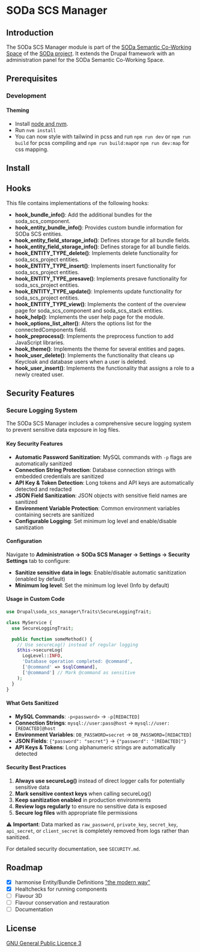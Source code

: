 # SODa SCS Manager

## Introduction
The SODa SCS Manager module is part of the [SODa Semantic Co-Working Space](https://zenodo.org/records/14627710) of the [SODa project](https://sammlungen.io).
It extends the Drupal framework with an administration panel for the SODa Semantic Co-Working Space.

## Prerequisites
### Development
#### Theming
- Install [node and nvm](https://github.com/nvm-sh/nvm).
- Run `nvm install`
- You can now style with tailwind in pcss and run `npm run dev` or `npm run build` for pcss compiling and `npm run build:map`or `npm run dev:map` for css mapping.

## Install


## Hooks

This file contains implementations of the following hooks:

- **hook_bundle_info()**: Add the additional bundles for the soda_scs_component.
- **hook_entity_bundle_info()**: Provides custom bundle information for SODa SCS entities.
- **hook_entity_field_storage_info()**: Defines storage for all bundle fields.
- **hook_entity_field_storage_info()**: Defines storage for all bundle fields.
- **hook_ENTITY_TYPE_delete()**: Implements delete functionality for soda_scs_project entities.
- **hook_ENTITY_TYPE_insert()**: Implements insert functionality for soda_scs_project entities.
- **hook_ENTITY_TYPE_presave()**: Implements presave functionality for soda_scs_project entities.
- **hook_ENTITY_TYPE_update()**: Implements update functionality for soda_scs_project entities.
- **hook_ENTITY_TYPE_view()**: Implements the content of the overview page for soda_scs_component and soda_scs_stack entities.
- **hook_help()**: Implements the user help page for the module.
- **hook_options_list_alter()**: Alters the options list for the connectedComponents field.
- **hook_preprocess()**: Implements the preprocess function to add JavaScript libraries.
- **hook_theme()**: Implements the theme for several entities and pages.
- **hook_user_delete()**: Implements the functionality that cleans up Keycloak and database users when a user is deleted.
- **hook_user_insert()**: Implements the functionality that assigns a role to a newly created user.

## Security Features

### Secure Logging System

The SODa SCS Manager includes a comprehensive secure logging system to prevent sensitive data exposure in log files.

#### Key Security Features

- **Automatic Password Sanitization**: MySQL commands with `-p` flags are automatically sanitized
- **Connection String Protection**: Database connection strings with embedded credentials are sanitized
- **API Key & Token Detection**: Long tokens and API keys are automatically detected and redacted
- **JSON Field Sanitization**: JSON objects with sensitive field names are sanitized
- **Environment Variable Protection**: Common environment variables containing secrets are sanitized
- **Configurable Logging**: Set minimum log level and enable/disable sanitization

#### Configuration

Navigate to **Administration → SODa SCS Manager → Settings → Security Settings** tab to configure:

- **Sanitize sensitive data in logs**: Enable/disable automatic sanitization (enabled by default)
- **Minimum log level**: Set the minimum log level (Info by default)

#### Usage in Custom Code

```php
use Drupal\soda_scs_manager\Traits\SecureLoggingTrait;

class MyService {
  use SecureLoggingTrait;

  public function someMethod() {
    // Use secureLog() instead of regular logging
    $this->secureLog(
      LogLevel::INFO,
      'Database operation completed: @command',
      ['@command' => $sqlCommand],
      ['@command'] // Mark @command as sensitive
    );
  }
}
```

#### What Gets Sanitized

- **MySQL Commands**: `-p<password>` → `-p[REDACTED]`
- **Connection Strings**: `mysql://user:pass@host` → `mysql://user:[REDACTED]@host`
- **Environment Variables**: `DB_PASSWORD=secret` → `DB_PASSWORD=[REDACTED]`
- **JSON Fields**: `{"password": "secret"}` → `{"password": "[REDACTED]"}`
- **API Keys & Tokens**: Long alphanumeric strings are automatically detected

#### Security Best Practices

1. **Always use secureLog()** instead of direct logger calls for potentially sensitive data
2. **Mark sensitive context keys** when calling secureLog()
3. **Keep sanitization enabled** in production environments
4. **Review logs regularly** to ensure no sensitive data is exposed
5. **Secure log files** with appropriate file permissions

⚠️ **Important**: Data marked as `raw_password`, `private_key`, `secret_key`, `api_secret`, or `client_secret` is completely removed from logs rather than sanitized.

For detailed security documentation, see `SECURITY.md`.

## Roadmap
- [x] harmonise Entity/Bundle Definitions ["the modern way"](https://www.drupal.org/docs/create-custom-content-types-with-bundle-classes)
- [x] Healtchecks for running components
- [ ] Flavour 3D
- [ ] Flavour conservation and restauration
- [ ] Documentation

## License
[GNU General Public Licence 3](https://www.gnu.org/licenses/gpl-3.0.html)
